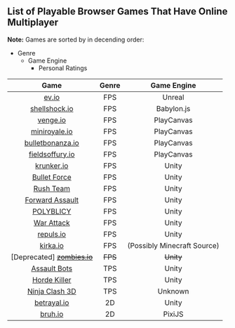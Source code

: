 ## List of Playable Browser Games That Have Online Multiplayer

**Note:** Games are sorted by in decending order:
* Genre
  * Game Engine
    * Personal Ratings

<!-- https://bluewizard.com -->

| Game | Genre | Game Engine |
| :-: | :-: | :-: |
| [ev.io](https://ev.io) | FPS | Unreal |
| [shellshock.io](https://shellshock.io) | FPS | Babylon.js |
| [venge.io](https://venge.io) | FPS | PlayCanvas |
| [miniroyale.io](https://miniroyale.io) | FPS | PlayCanvas |
| [bulletbonanza.io](https://bulletbonanza.io) | FPS | PlayCanvas |
| [fieldsoffury.io](https://fieldsoffury.io) | FPS | PlayCanvas |
| [krunker.io](https://krunker.io) | FPS | Unity |
| [Bullet Force](https://crazygames.com/game/bullet-force-multiplayer) | FPS | Unity |
| [Rush Team](https://crazygames.com/game/rush-team) | FPS | Unity |
| [Forward Assault](https://crazygames.com/game/forward-assault) | FPS | Unity |
| [POLYBLICY](https://crazygames.com/game/polyblicy) | FPS | Unity |
| [War Attack](https://crazygames.com/game/war-attack) | FPS | Unity |
| [repuls.io](https://repuls.io) | FPS | Unity |
| [kirka.io](https://kirka.io) | FPS | (Possibly Minecraft Source) |
| [Deprecated] [~~zombies.io~~](https://zombies.io) | ~~FPS~~ | ~~Unity~~ |
| [Assault Bots](https://crazygames.com/game/bot-machines) | TPS | Unity |
| [Horde Killer](https://crazygames.com/game/horde-killer-you-vs-100) | TPS | Unity |
| [Ninja Clash 3D](https://clash3d.com/ninjaclash3d) | TPS | Unknown |
| [betrayal.io](betrayal.io) | 2D | Unity |
| [bruh.io](https://bruh.io) | 2D | PixiJS |
